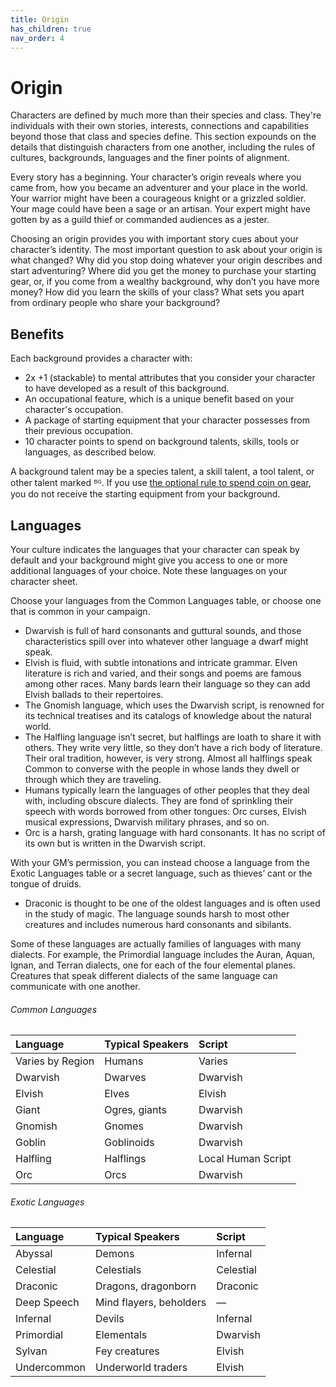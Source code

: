 ```yaml
---
title: Origin
has_children: true
nav_order: 4
---
```


# Origin
Characters are defined by much more than their species and class. They're individuals with their own stories, interests, connections and capabilities beyond those that class and species define. This section expounds on the details that distinguish characters from one another, including the rules of cultures, backgrounds, languages and the finer points of alignment.

Every story has a beginning. Your character’s origin reveals where you came from, how you became an adventurer and your place in the world. Your warrior might have been a courageous knight or a grizzled soldier. Your mage could have been a sage or an artisan. Your expert might have gotten by as a guild thief or commanded audiences as a jester.

Choosing an origin provides you with important story cues about your character’s identity. The most important question to ask about your origin is what changed? Why did you stop doing whatever your origin describes and start adventuring? Where did you get the money to purchase your starting gear, or, if you come from a wealthy background, why don’t you have more money? How did you learn the skills of your class? What sets you apart from ordinary people who share your background?

## Benefits
Each background provides a character with:
* 2x +1 (stackable) to mental attributes that you consider your character to have developed as a result of this background.
* An occupational feature, which is a unique benefit based on your character's occupation.
* A package of starting equipment that your character possesses from their previous occupation.
* 10 character points to spend on background talents, skills, tools or languages, as described below.

A background talent may be a species talent, a skill talent, a tool talent, or other talent marked ᴮᴳ. If you use [the optional rule to spend coin on gear](http://stormchaserroleplaying.com/stormchaserRPG/Equipment/StartingEquipment/), you do not receive the starting equipment from your background.

## Languages
Your culture indicates the languages that your character can speak by default and your background might give you access to one or more additional languages of your choice. Note these languages on your character sheet.

Choose your languages from the Common Languages table, or choose one that is common in your campaign.
* Dwarvish is full of hard consonants and guttural sounds, and those characteristics spill over into whatever other language a dwarf might speak.
* Elvish is fluid, with subtle intonations and intricate grammar. Elven literature is rich and varied, and their songs and poems are famous among other races. Many bards learn their language so they can add Elvish ballads to their repertoires.
* The Gnomish language, which uses the Dwarvish script, is renowned for its technical treatises and its catalogs of knowledge about the natural world.
* The Halfling language isn’t secret, but halflings are loath to share it with others. They write very little, so they don’t have a rich body of literature. Their oral tradition, however, is very strong. Almost all halflings speak Common to converse with the people in whose lands they dwell or through which they are traveling.
* Humans typically learn the languages of other peoples that they deal with, including obscure dialects. They are fond of sprinkling their speech with words borrowed from other tongues: Orc curses, Elvish musical expressions, Dwarvish military phrases, and so on.
* Orc is a harsh, grating language with hard consonants. It has no script of its own but is written in the Dwarvish script.

With your GM’s permission, you can instead choose a language from the Exotic Languages table or a secret language, such as thieves’ cant or the tongue of druids.
* Draconic is thought to be one of the oldest languages and is often used in the study of magic. The language sounds harsh to most other creatures and includes numerous hard consonants and sibilants.

Some of these languages are actually families of languages with many dialects. For example, the Primordial language includes the Auran, Aquan, Ignan, and Terran dialects, one for each of the four elemental planes. Creatures that speak different dialects of the same language can communicate with one another.

###### Common Languages

| Language | Typical Speakers | Script |
|:---------|:-----------------|:-------|
| Varies by Region | Humans | Varies |
| Dwarvish | Dwarves | Dwarvish |
| Elvish | Elves | Elvish |
| Giant | Ogres, giants | Dwarvish |
| Gnomish | Gnomes | Dwarvish |
| Goblin | Goblinoids | Dwarvish |
| Halfling | Halflings | Local Human Script |
| Orc | Orcs | Dwarvish |

###### Exotic Languages

| Language | Typical Speakers | Script |
|:---------|:-----------------|:-------|
| Abyssal | Demons | Infernal |
| Celestial | Celestials | Celestial |
| Draconic | Dragons, dragonborn | Draconic |
| Deep Speech | Mind flayers, beholders	| — |
| Infernal | Devils | Infernal |
| Primordial | Elementals | Dwarvish |
| Sylvan | Fey creatures | Elvish |
| Undercommon | Underworld traders | Elvish |
